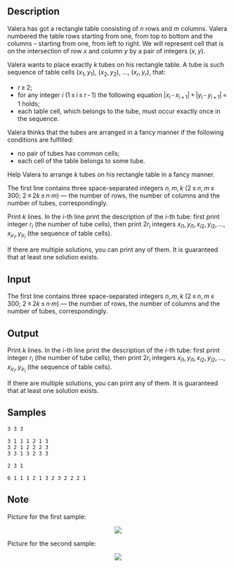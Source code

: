 ## Description

<div><p>Valera has got a rectangle table consisting of <span class="tex-span"><i>n</i></span> rows and <span class="tex-span"><i>m</i></span> columns. Valera numbered the table rows starting from one, from top to bottom and the columns – starting from one, from left to right. We will represent cell that is on the intersection of row <span class="tex-span"><i>x</i></span> and column <span class="tex-span"><i>y</i></span> by a pair of integers <span class="tex-span">(<i>x</i>, <i>y</i>)</span>.</p><p>Valera wants to place exactly <span class="tex-span"><i>k</i></span> tubes on his rectangle table. A tube is such sequence of table cells <span class="tex-span">(<i>x</i><sub class="lower-index">1</sub>, <i>y</i><sub class="lower-index">1</sub>)</span>, <span class="tex-span">(<i>x</i><sub class="lower-index">2</sub>, <i>y</i><sub class="lower-index">2</sub>)</span>, <span class="tex-span">...</span>, <span class="tex-span">(<i>x</i><sub class="lower-index"><i>r</i></sub>, <i>y</i><sub class="lower-index"><i>r</i></sub>)</span>, that: </p><ul> <li> <span class="tex-span"><i>r</i> ≥ 2</span>; </li><li> for any integer <span class="tex-span"><i>i</i></span> <span class="tex-span">(1 ≤ <i>i</i> ≤ <i>r</i> - 1)</span> the following equation <span class="tex-span">|<i>x</i><sub class="lower-index"><i>i</i></sub> - <i>x</i><sub class="lower-index"><i>i</i> + 1</sub>| + |<i>y</i><sub class="lower-index"><i>i</i></sub> - <i>y</i><sub class="lower-index"><i>i</i> + 1</sub>| = 1</span> holds; </li><li> each table cell, which belongs to the tube, must occur exactly once in the sequence. </li></ul><p>Valera thinks that the tubes are arranged in a fancy manner if the following conditions are fulfilled: </p><ul> <li> no pair of tubes has common cells; </li><li> each cell of the table belongs to some tube. </li></ul><p>Help Valera to arrange <span class="tex-span"><i>k</i></span> tubes on his rectangle table in a fancy manner.</p></div><div class="input-specification"><p>The first line contains three space-separated integers <span class="tex-span"><i>n</i>, <i>m</i>, <i>k</i></span> (<span class="tex-span">2 ≤ <i>n</i>, <i>m</i> ≤ 300</span>; <span class="tex-span">2 ≤ 2<i>k</i> ≤ <i>n</i>·<i>m</i></span>) — the number of rows, the number of columns and the number of tubes, correspondingly. </p></div><div class="output-specification"><p>Print <span class="tex-span"><i>k</i></span> lines. In the <span class="tex-span"><i>i</i></span>-th line print the description of the <span class="tex-span"><i>i</i></span>-th tube: first print integer <span class="tex-span"><i>r</i><sub class="lower-index"><i>i</i></sub></span> (the number of tube cells), then print <span class="tex-span">2<i>r</i><sub class="lower-index"><i>i</i></sub></span> integers <span class="tex-span"><i>x</i><sub class="lower-index"><i>i</i>1</sub>, <i>y</i><sub class="lower-index"><i>i</i>1</sub>, <i>x</i><sub class="lower-index"><i>i</i>2</sub>, <i>y</i><sub class="lower-index"><i>i</i>2</sub>, ..., <i>x</i><sub class="lower-index"><i>ir</i><sub class="lower-index"><i>i</i></sub></sub>, <i>y</i><sub class="lower-index"><i>ir</i><sub class="lower-index"><i>i</i></sub></sub></span> (the sequence of table cells).</p><p>If there are multiple solutions, you can print any of them. It is guaranteed that at least one solution exists. </p></div>


## Input

<p>The first line contains three space-separated integers <span class="tex-span"><i>n</i>, <i>m</i>, <i>k</i></span> (<span class="tex-span">2 ≤ <i>n</i>, <i>m</i> ≤ 300</span>; <span class="tex-span">2 ≤ 2<i>k</i> ≤ <i>n</i>·<i>m</i></span>) — the number of rows, the number of columns and the number of tubes, correspondingly. </p>


## Output

<p>Print <span class="tex-span"><i>k</i></span> lines. In the <span class="tex-span"><i>i</i></span>-th line print the description of the <span class="tex-span"><i>i</i></span>-th tube: first print integer <span class="tex-span"><i>r</i><sub class="lower-index"><i>i</i></sub></span> (the number of tube cells), then print <span class="tex-span">2<i>r</i><sub class="lower-index"><i>i</i></sub></span> integers <span class="tex-span"><i>x</i><sub class="lower-index"><i>i</i>1</sub>, <i>y</i><sub class="lower-index"><i>i</i>1</sub>, <i>x</i><sub class="lower-index"><i>i</i>2</sub>, <i>y</i><sub class="lower-index"><i>i</i>2</sub>, ..., <i>x</i><sub class="lower-index"><i>ir</i><sub class="lower-index"><i>i</i></sub></sub>, <i>y</i><sub class="lower-index"><i>ir</i><sub class="lower-index"><i>i</i></sub></sub></span> (the sequence of table cells).</p><p>If there are multiple solutions, you can print any of them. It is guaranteed that at least one solution exists. </p>


## Samples

```input1
3 3 3

```

```output1
3 1 1 1 2 1 3
3 2 1 2 2 2 3
3 3 1 3 2 3 3

```






```input2
2 3 1

```

```output2
6 1 1 1 2 1 3 2 3 2 2 2 1

```




## Note

<p>Picture for the first sample: </p><center> <img class="tex-graphics" src="./26997/file/xhI3hdeK.png" style="max-width: 100.0%;max-height: 100.0%;"> </center><p>Picture for the second sample: </p><center> <img class="tex-graphics" src="./26997/file/GlrJ9Jp1.png" style="max-width: 100.0%;max-height: 100.0%;"> </center>

